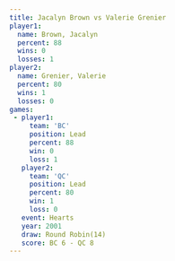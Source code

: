 ```yaml
---
title: Jacalyn Brown vs Valerie Grenier
player1:                
  name: Brown, Jacalyn  
  percent: 88           
  wins: 0               
  losses: 1             
player2:                
  name: Grenier, Valerie
  percent: 80           
  wins: 1               
  losses: 0             
games:
 - player1:        
     team: 'BC'    
     position: Lead
     percent: 88   
     win: 0        
     loss: 1       
   player2:        
     team: 'QC'    
     position: Lead
     percent: 80   
     win: 1        
     loss: 0       
   event: Hearts        
   year: 2001           
   draw: Round Robin(14)
   score: BC 6 - QC 8   
---
```

